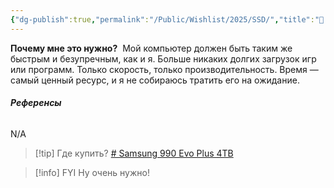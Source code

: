 ```yaml
---
{"dg-publish":true,"permalink":"/Public/Wishlist/2025/SSD/","title":"💾 SSD","tags":["гаджеты","деньгами"]}
---
```



**Почему мне это нужно?** 
Мой компьютер должен быть таким же быстрым и безупречным, как и я. Больше никаких долгих загрузок игр или программ. Только скорость, только производительность. Время — самый ценный ресурс, и я не собираюсь тратить его на ожидание.

###### **Референсы** 
N/A

> [!tip] Где купить?
> [# Samsung 990 Evo Plus 4TB](https://catalog.onliner.by/ssd/samsung/mzv9s4t0bw)

> [!info] FYI
> Ну очень нужно!